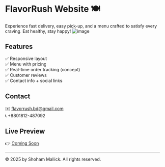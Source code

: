 # FlavorRush Website 🍽️

Experience fast delivery, easy pick-up, and a menu crafted to satisfy every craving. Eat healthy, stay happy!
![image](https://github.com/user-attachments/assets/244be816-8b96-4672-bde8-c9daac3d0b96)


## Features
✅ Responsive layout  
✅ Menu with pricing  
✅ Real-time order tracking (concept)  
✅ Customer reviews  
✅ Contact info + social links  

## Contact
✉️ flavorrush.bd@gmail.com  
📞 +8801812-487092  

## Live Preview
👉 [Coming Soon](#)

---

© 2025 by Shoham Mallick. All rights reserved.
